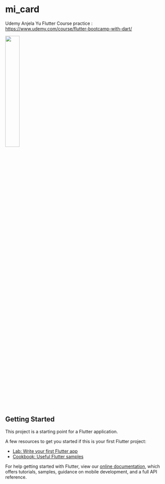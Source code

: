 # mi_card

Udemy Anjela Yu Flutter Course practice : 
https://www.udemy.com/course/flutter-bootcamp-with-dart/

<img src = "https://user-images.githubusercontent.com/44460028/154956633-efeb5672-e5a4-464d-ad28-756bfd6007d6.png" width="30%" height="30%">

## Getting Started

This project is a starting point for a Flutter application.

A few resources to get you started if this is your first Flutter project:

- [Lab: Write your first Flutter app](https://flutter.dev/docs/get-started/codelab)
- [Cookbook: Useful Flutter samples](https://flutter.dev/docs/cookbook)

For help getting started with Flutter, view our
[online documentation](https://flutter.dev/docs), which offers tutorials,
samples, guidance on mobile development, and a full API reference.
